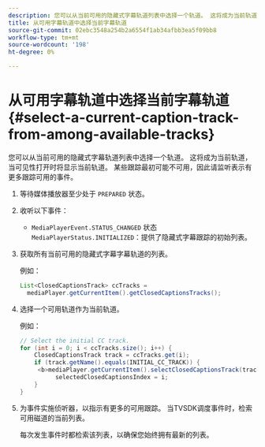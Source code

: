 ```yaml
---
description: 您可以从当前可用的隐藏式字幕轨道列表中选择一个轨道。 这将成为当前轨道，当可见性打开时将显示当前轨道。 某些跟踪最初可能不可用，因此请监听表示有更多跟踪可用的事件。
title: 从可用字幕轨道中选择当前字幕轨道
source-git-commit: 02ebc3548a254b2a6554f1ab34afbb3ea5f09bb8
workflow-type: tm+mt
source-wordcount: '198'
ht-degree: 0%

---
```


# 从可用字幕轨道中选择当前字幕轨道 {#select-a-current-caption-track-from-among-available-tracks}

您可以从当前可用的隐藏式字幕轨道列表中选择一个轨道。 这将成为当前轨道，当可见性打开时将显示当前轨道。 某些跟踪最初可能不可用，因此请监听表示有更多跟踪可用的事件。

1. 等待媒体播放器至少处于 `PREPARED` 状态。
1. 收听以下事件：

   * `MediaPlayerEvent.STATUS_CHANGED` 状态 `MediaPlayerStatus.INITIALIZED`：提供了隐藏式字幕跟踪的初始列表。

1. 获取所有当前可用的隐藏式字幕字幕轨道的列表。

   例如：

   ```java
   List<ClosedCaptionsTrack> ccTracks = 
     mediaPlayer.getCurrentItem().getClosedCaptionsTracks();
   ```

1. 选择一个可用轨道作为当前轨道。

   例如：

   ```java
   // Select the initial CC track. 
   for (int i = 0; i < ccTracks.size(); i++) { 
       ClosedCaptionsTrack track = ccTracks.get(i); 
       if (track.getName().equals(INITIAL_CC_TRACK)) {
        <b>mediaPlayer.getCurrentItem().selectClosedCaptionsTrack(track);</b> 
             selectedClosedCaptionsIndex = i; 
       } 
   }
   ```

1. 为事件实施侦听器，以指示有更多的可用跟踪。 当TVSDK调度事件时，检索可用磁道的当前列表。

   每次发生事件时都检索该列表，以确保您始终拥有最新的列表。
